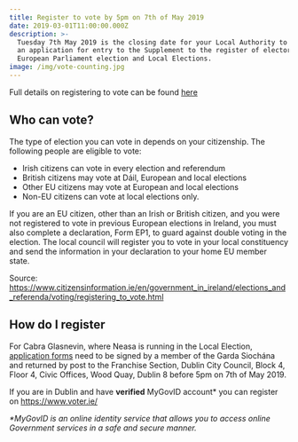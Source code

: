 ```yaml
---
title: Register to vote by 5pm on 7th of May 2019
date: 2019-03-01T11:00:00.000Z
description: >-
  Tuesday 7th May 2019 is the closing date for your Local Authority to receive
  an application for entry to the Supplement to the register of electors for the
  European Parliament election and Local Elections.
image: /img/vote-counting.jpg
---
```

Full details on registering to vote can be found [here](http://www.checktheregister.ie/)

## Who can vote?

The type of election you can vote in depends on your citizenship. The following people are eligible to vote:

* Irish citizens can vote in every election and referendum 
* British citizens may vote at Dáil, European and local elections 
* Other EU citizens may vote at European and local elections 
* Non-EU citizens can vote at local elections only.

If you are an EU citizen, other than an Irish or British citizen, and you were not registered to vote in previous European elections in Ireland, you must also complete a declaration, Form EP1, to guard against double voting in the election. The local council will register you to vote in your local constituency and send the information in your declaration to your home EU member state.

Source: <https://www.citizensinformation.ie/en/government_in_ireland/elections_and_referenda/voting/registering_to_vote.html>

## How do I register

For Cabra Glasnevin, where Neasa is running in the Local Election, [application forms](http://www.checktheregister.ie/PublicPages/AppForms.aspx) need to be signed by a member of the Garda Siochána and returned by post to the Franchise Section, Dublin City Council, Block 4, Floor 4, Civic Offices, Wood Quay, Dublin 8 before 5pm on 7th of May 2019.

If you are in Dublin and have **verified** MyGovID account* you can register on <https://www.voter.ie/>

_\*MyGovID is an online identity service that allows you to access online Government services in a safe and secure manner._
